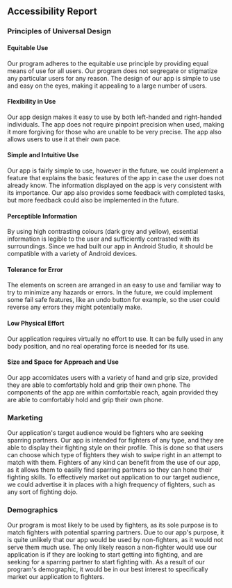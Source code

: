 ## Accessibility Report

### Principles of Universal Design
#### Equitable Use
Our program adheres to the equitable use principle by providing equal means of use for all users. Our program does not segregate or stigmatize any particular users for any reason. The design of our app is simple to use and easy on the eyes, making it appealing to a large number of users.

#### Flexibility in Use
Our app design makes it easy to use by both left-handed and right-handed individuals. The app does not require pinpoint precision when used, making it more forgiving for those who are unable to be very precise. The app also allows users to use it at their own pace. 

#### Simple and Intuitive Use
Our app is fairly simple to use, however in the future, we could implement a feature that explains the basic features of the app in case the user does not already know. The information displayed on the app is very consistent with its importance. Our app also provides some feedback with completed tasks, but more feedback could also be implemented in the future.

#### Perceptible Information
By using high contrasting colours (dark grey and yellow), essential information is legible to the user and sufficiently contrasted with its surroundings. Since we had built our app in Android Studio, it should be compatible with a variety of Android devices.

#### Tolerance for Error
The elements on screen are arranged in an easy to use and familiar way to try to minimize any hazards or errors. In the future, we could implement some fail safe features, like an undo button for example, so the user could reverse any errors they might potentially make.

#### Low Physical Effort
Our application requires virtually no effort to use. It can be fully used in any body position, and no real operating force is needed for its use.

#### Size and Space for Approach and Use
Our app accomidates users with a variety of hand and grip size, provided they are able to comfortably hold and grip their own phone. The components of the app are within comfortable reach, again provided they are able to comfortably hold and grip their own phone.

### Marketing
Our application's target audience would be fighters who are seeking sparring partners. Our app is intended for fighters of any type, and they are able to display their fighting style on their profile. This is done so that users can choose which type of fighters they wish to swipe right in an attempt to match with them. Fighters of any kind can benefit from the use of our app, as it allows them to easilly find sparring partners so they can hone their fighting skills. To effectively market out application to our target audience, we could advertise it in places with a high frequency of fighters, such as any sort of fighting dojo.

### Demographics
Our program is most likely to be used by fighters, as its sole purpose is to match fighters with potential sparring partners. Due to our app's purpose, it is quite unlikely that our app would be used by non-fighters, as it would not serve them much use. The only likely reason a non-fighter would use our application is if they are looking to start getting into fighting, and are seeking for a sparring partner to start fighting with. As a result of our program's demographic, it would be in our best interest to specifically market our application to fighters.
